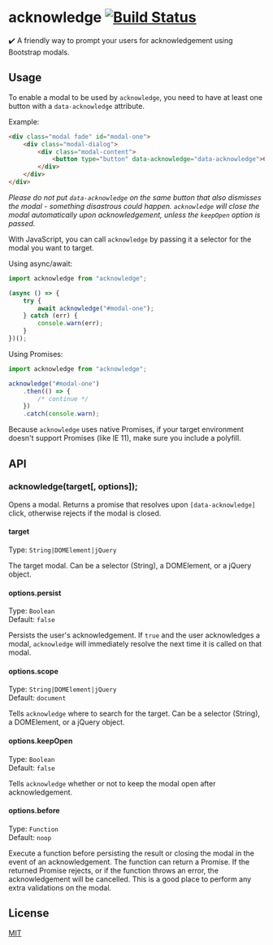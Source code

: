# acknowledge [![Build Status](https://travis-ci.org/Conrad2134/acknowledge.svg?branch=master)](https://travis-ci.org/Conrad2134/acknowledge)

✔️ A friendly way to prompt your users for acknowledgement using Bootstrap modals.

## Usage

To enable a modal to be used by `acknowledge`, you need to have at least one button with a `data-acknowledge` attribute.

Example:

```html
<div class="modal fade" id="modal-one">
	<div class="modal-dialog">
		<div class="modal-content">
			<button type="button" data-acknowledge="data-acknowledge">Continue</button>
		</div>
	</div>
</div>
```

_Please do not put `data-acknowledge` on the same button that also dismisses the modal - something disastrous could happen. `acknowledge` will close the modal automatically upon acknowledgement, unless the `keepOpen` option is passed._

With JavaScript, you can call `acknowledge` by passing it a selector for the modal you want to target.

Using async/await:

```javascript
import acknowledge from "acknowledge";

(async () => {
	try {
		await acknowledge("#modal-one");
	} catch (err) {
		console.warn(err);
	}
})();
```

Using Promises:

```javascript
import acknowledge from "acknowledge";

acknowledge("#modal-one")
	.then(() => {
		/* continue */
	})
	.catch(console.warn);
```

Because `acknowledge` uses native Promises, if your target environment doesn't support Promises (like IE 11), make sure you include a polyfill.

## API

### acknowledge(target[, options]);

Opens a modal. Returns a promise that resolves upon `[data-acknowledge]` click, otherwise rejects if the modal is closed.

#### target

Type: `String|DOMElement|jQuery`

The target modal. Can be a selector (String), a DOMElement, or a jQuery object.

#### options.persist

Type: `Boolean`<br />
Default: `false`

Persists the user's acknowledgement. If `true` and the user acknowledges a modal, `acknowledge` will immediately resolve the next time it is called on that modal.

#### options.scope

Type: `String|DOMElement|jQuery`<br />
Default: `document`

Tells `acknowledge` where to search for the target. Can be a selector (String), a DOMElement, or a jQuery object.

#### options.keepOpen

Type: `Boolean`<br />
Default: `false`

Tells `acknowledge` whether or not to keep the modal open after acknowledgement.

#### options.before

Type: `Function`<br />
Default: `noop`

Execute a function before persisting the result or closing the modal in the event of an acknowledgement. The function can return a Promise. If the returned Promise rejects, or if the function throws an error, the acknowledgement will be cancelled. This is a good place to perform any extra validations on the modal.

## License

[MIT](https://oss.ninja/mit/conrad2134)
